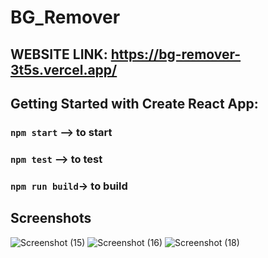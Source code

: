 # BG_Remover

## WEBSITE LINK: https://bg-remover-3t5s.vercel.app/

## Getting Started with Create React App:

### `npm start` --> to start

### `npm test` --> to test

### `npm run build`-> to build

## Screenshots

![Screenshot (15)](https://github.com/deadlockerz/Bg_remover/assets/155103864/566dc7b3-b59d-4dac-a6fe-5fcc958636e8)
![Screenshot (16)](https://github.com/deadlockerz/Bg_remover/assets/155103864/c88ab0c5-92ae-4bdf-aa33-bf069ce2797e)
![Screenshot (18)](https://github.com/deadlockerz/Bg_remover/assets/155103864/f9d4b3d0-076b-414f-8e59-50e73b83e673)
